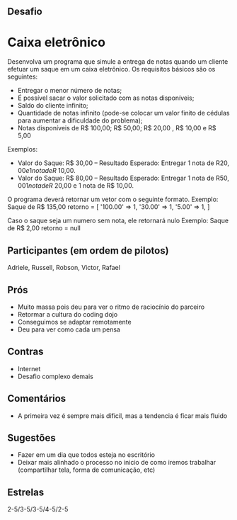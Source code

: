 ## Desafio

# Caixa eletrônico

Desenvolva um programa que simule a entrega de notas quando um cliente efetuar um saque em um caixa eletrônico. Os requisitos básicos são os seguintes:

- Entregar o menor número de notas;
- É possível sacar o valor solicitado com as notas disponíveis;
- Saldo do cliente infinito;
- Quantidade de notas infinito (pode-se colocar um valor finito de cédulas para aumentar a dificuldade do problema);
- Notas disponíveis de R$ 100,00; R$ 50,00; R$ 20,00 , R$ 10,00 e R$ 5,00

Exemplos:

- Valor do Saque: R$ 30,00 – Resultado Esperado: Entregar 1 nota de R$20,00 e 1 nota de R$ 10,00.
- Valor do Saque: R$ 80,00 – Resultado Esperado: Entregar 1 nota de R$50,00 1 nota de R$ 20,00 e 1 nota de R$ 10,00.

O programa deverá retornar um vetor com o seguinte formato.
Exemplo: Saque de R$ 135,00
retorno = [
       '100.00' => 1,
       '30.00' => 1, 
       '5.00' => 1,
] 

Caso o saque seja um numero sem nota, ele retornará nulo
Exemplo: Saque de R$ 2,00
retorno = null

## Participantes (em ordem de pilotos)
Adriele, Russell, Robson, Victor, Rafael

## Prós
- Muito massa pois deu para ver o ritmo de raciocínio do parceiro
- Retormar a cultura do coding dojo
- Conseguimos se adaptar remotamente
- Deu para ver como cada um pensa

## Contras
- Internet
- Desafio complexo demais

## Comentários
- A primeira vez é sempre mais dificil, mas a tendencia é ficar mais fluido

## Sugestões
- Fazer em um dia que todos esteja no escritório
- Deixar mais alinhado o processo no inicio de como iremos trabalhar (compartilhar tela, forma de comunicação, etc)

## Estrelas
2-5/3-5/3-5/4-5/2-5
